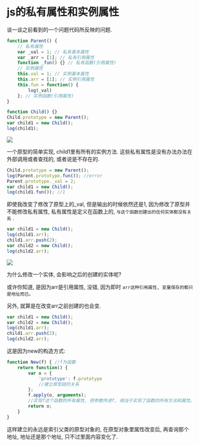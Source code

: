 # js的私有属性和实例属性

谈一谈之前看到的一个问题代码所反映的问题. 

``` js
function Parent() {
    // 私有属性
    var _val = 1; // 私有基本属性
    var _arr = [1]; // 私有引用属性
    function _fun() {} // 私有函数(引用属性)
    // 实例属性
    this.val = 1; // 实例基本属性
    this.arr = [1]; // 实例引用属性
    this.fun = function() {
        log(_val)
    }; // 实例函数(引用属性)
}
```

``` js
function Child() {}
Child.prototype = new Parent();
var child1 = new Child();
log(child1);
```

![](http://images2015.cnblogs.com/blog/1121217/201704/1121217-20170413091157283-1665075142.png)

一个原型的简单实现, child1里有所有的实例方法. 这些私有属性是没有办法办法在外部调用或者查找的, 或者说是不存在的. 

``` js
Child.prototype = new Parent();
log(Parent.prototype.fun()); //error
Parent.prototype._val = 2;
var child1 = new Child();
log(child1.fun()); //1
```

即使我改变了修改了原型上的_val, 但是输出的时候依然还是1, 因为修改了原型并不能修改私有属性, 私有属性是定义在函数上的, `与这个函数创建出的任何实体都没有关系` . 

``` js
var child1 = new Child();
log(child1.arr);
child1.arr.push(2);
var child2 = new Child();
log(child2.arr);
```

![](http://images2015.cnblogs.com/blog/1121217/201704/1121217-20170413093119361-1267109832.png)

为什么修改一个实体, 会影响之后的创建的实体呢? 

或许你知道, 是因为arr是引用属性, 没错, 因为即时 `arr这种引用属性, 变量保存的都只是地址而已。 ` 

另外, 就算是在改变arr之前创建的也会变. 

``` js
var child1 = new Child();
var child2 = new Child();
log(child1.arr);
child1.arr.push(2);
log(child2.arr);
```

这是因为new的构造方式: 

``` js
function New(f) { //f为函数
    return function() {
        var o = {
            'prototype': f.prototype
            //建立原型链的关系
        };
        f.apply(o, arguments);
        //实现f这个函数的所有属性, 把参数传进f, 相当于实现了函数的所有方法和属性。 
        return o;
    }
}
```

这样建立的永远是索引父类的原型对象的, 在原型对象里属性改变后, 再查询那个地址, 地址还是那个地址, 只不过里面内容变化了. 

